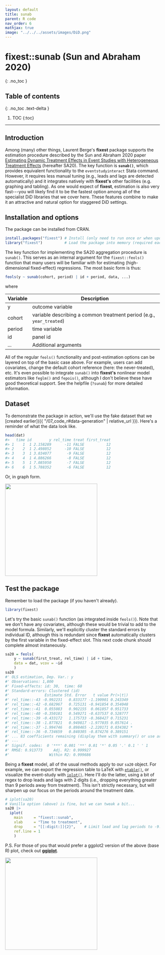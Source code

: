 ```yaml
---
layout: default
title: sunab
parent: R code
nav_order: 6
mathjax: true
image: "../../../assets/images/DiD.png"
---
```


# fixest::sunab (Sun and Abraham 2020)
{: .no_toc }

## Table of contents
{: .no_toc .text-delta }

1. TOC
{:toc}

---

## Introduction

Among (many) other things, Laurent Berge's **fixest** package supports the
estimation procedure described by the Sun and Abraham 2020 paper [Estimating
Dynamic Treatment Effects in Event Studies with Heterogeneous Treatment
Effects](https://www.sciencedirect.com/science/article/pii/S030440762030378X)
(hereafter SA20).  The key function is **`sunab()`**, which provides equivalent
functionality to the `eventstudyinteract` Stata command. However, it requires
less manual tuning (e.g., leads and lags are detected automatically) and it 
integrates natively with **fixest's** other facilities (e.g. graphing and
tabling). As one would expect of **fixest**, estimation is also very fast---you
will likely find it to be the fastest option among all of the specialist DiD
libraries that we cover here. These features combine to make it an attractive
and natural option for staggered DiD settings.

## Installation and options

The package can be installed from CRAN.

```r
install.packages("fixest") # Install (only need to run once or when updating)
library("fixest")          # Load the package into memory (required each new session)
```

The key function for implementing the SA20 aggregation procedure is `sunab()`.
This serves as an internal argument for the `fixest::feols()` function that
many users will be familiar with for estimating (high-dimensional fixed-effect)
regressions. The most basic form is thus:

```r
feols(y ~ sunab(cohort, period) | id + period, data, ...)
```

where

| Variable | Description |
| ----- | ----- |
| y | outcome variable |
| cohort | variable describing a common treatment period (e.g., `year_treated`) |
| period | time variable  |
| id | panel id |
| ... | Additional arguments |

All of the regular `feols()` functionality and post-estimation options can be
layered on top of the basic case above. For example, users can add covariates, 
change the default cohort reference (here: the never-treated), etc. It's even
possible to integrate `sunab()` into **fixest's** nonlinear model estimators
like `feglm()` and `fepois()`, although I don't believe these have good 
theoretical support. See the helpfile (`?sunab`) for more detailed information.

## Dataset

To demonstrate the package in action, we'll use the fake dataset that we 
[created earlier]({{ "/07_code_r#data-generation" | relative_url }}). Here's a 
reminder of what the data look like.

```r
head(dat)
#>   time id        y rel_time treat first_treat
#> 1    1  1 2.158289      -11 FALSE          12
#> 2    2  1 2.498052      -10 FALSE          12
#> 3    3  1 3.034077       -9 FALSE          12
#> 4    4  1 4.886266       -8 FALSE          12
#> 5    5  1 7.085950       -7 FALSE          12
#> 6    6  1 5.788352       -6 FALSE          12
```

Or, in graph form.

<img src="../../../assets/images/test_data_R.png" height="300">

## Test the package

Remember to load the package (if you haven't already).

```r
library(fixest)
```

Let's try the basic `sunab()` function (as integrated inside `feols()`). Note 
that we don't have any covariates, although these would be trivial to add to the
model formula. Similarly, we'll explicitly cluster the standard errors by
individual ID, although this is redundant since **fixest** automatically
clusters by the first variable in the fixed-effect slot. This next code chunk
should complete almost instaneously.

```r
sa20 = feols(
    y ~ sunab(first_treat, rel_time) | id + time, 
    data = dat, vcov = ~id
    )
sa20
#' OLS estimation, Dep. Var.: y
#' Observations: 1,800 
#' Fixed-effects: id: 30,  time: 60
#' Standard-errors: Clustered (id) 
#'                Estimate Std. Error   t value Pr(>|t|)    
#' rel_time::-43 -0.992231   0.833177 -1.190901 0.243349    
#' rel_time::-42 -0.682967   0.725131 -0.941854 0.354048    
#' rel_time::-41  0.055083   0.902155  0.061057 0.951733    
#' rel_time::-40 -0.350181   0.549271 -0.637537 0.528777    
#' rel_time::-39 -0.433172   1.175733 -0.368427 0.715231    
#' rel_time::-38 -1.877821   0.949817 -1.977035 0.057614 .  
#' rel_time::-37 -1.994746   0.898465 -2.220171 0.034382 *  
#' rel_time::-36 -0.734659   0.840305 -0.874276 0.389151    
#' ... 83 coefficients remaining (display them with summary() or use argument n)
#' ---
#' Signif. codes:  0 '***' 0.001 '**' 0.01 '*' 0.05 '.' 0.1 ' ' 1
#' RMSE: 0.913773     Adj. R2: 0.999927
#'                  Within R2: 0.999686
```

Being a **fixest** model, all of the usual methods apply to our `sa20` object.
For example, we can export the regression table to LaTeX with
[`etable()`](https://lrberge.github.io/fixest/reference/etable.html), or
visualize the event-study with
[`iplot()`](https://lrberge.github.io/fixest/reference/coefplot.html#iplot-1).
Here I'll do the latter, using a bit of regex to drop leads and lags with 2
digits (i.e., dropping everything greater than 9 periods away from treatment).
This isn't strictly necessary, but will sharpen up our focus on the periods
around the treatment date.

```r
# iplot(sa20)
# Vanilla option (above) is fine, but we can tweak a bit...
sa20 |>
  iplot(
    main     = "fixest::sunab",
    xlab     = "Time to treatment",
    drop     = "[[:digit:]]{2}",    # Limit lead and lag periods to -9:9
    ref.line = 1
    )
```

P.S. For those of you that would prefer a ggplot2 version of the above (base R)
plot, check out [**ggiplot**](http://grantmcdermott.com/ggiplot).

<img src="../../../assets/images/sunab_R.png" height="300">